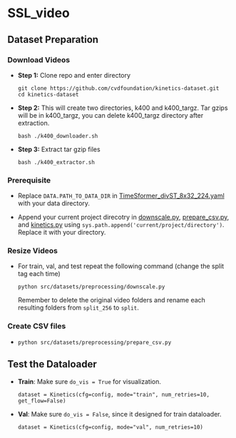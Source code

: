 # SSL_video

## Dataset Preparation

### Download Videos
* **Step 1:** Clone repo and enter directory
    ```
    git clone https://github.com/cvdfoundation/kinetics-dataset.git
    cd kinetics-dataset
    ```
* **Step 2:** This will create two directories, k400 and k400_targz. Tar gzips will be in k400_targz, you can delete k400_targz directory after extraction.
    ```
    bash ./k400_downloader.sh
    ```
* **Step 3:** Extract tar gzip files
    ```
    bash ./k400_extractor.sh
    ```
### Prerequisite
* Replace `DATA.PATH_TO_DATA_DIR` in [TimeSformer_divST_8x32_224.yaml](src/configs/TimeSformer_divST_8x32_224.yaml) with your data directory.

* Append your current project direcotry in [downscale.py](src/datasets/preprocessing/downscale.py), [prepare_csv.py](src/datasets/preprocessing/prepare_csv.py), and [kinetics.py](src/datasets/kinetics.py) using `sys.path.append('current/project/directory')`. Replace it with your directory.

### Resize Videos

* For train, val, and test repeat the following command (change the split tag each time)
    ```
    python src/datasets/preprocessing/downscale.py
    ```
    Remember to delete the original video folders and rename each resulting folders from `split_256` to `split`.

### Create CSV files

*   ```
    python src/datasets/preprocessing/prepare_csv.py 
    ```

## Test the Dataloader
* **Train**: Make sure `do_vis = True` for visualization.
    ``` 
    dataset = Kinetics(cfg=config, mode="train", num_retries=10, get_flow=False) 
    ```
* **Val**: Make sure `do_vis = False`, since it designed for train dataloader.
    ``` 
    dataset = Kinetics(cfg=config, mode="val", num_retries=10)
    ```